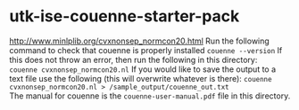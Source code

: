 # utk-ise-couenne-starter-pack
http://www.minlplib.org/cvxnonsep_normcon20.html
Run the following command to check that couenne is properly installed
`couenne --version`
If this does not throw an error, then run the following in this directory:    
`couenne cvxnonsep_normcon20.nl`
If you would like to save the output to a text file use the following (this will overwrite whatever is there):
`couenne cvxnonsep_normcon20.nl > /sample_output/couenne_out.txt`    
The manual for couenne is the `couenne-user-manual.pdf` file in this directory. 
